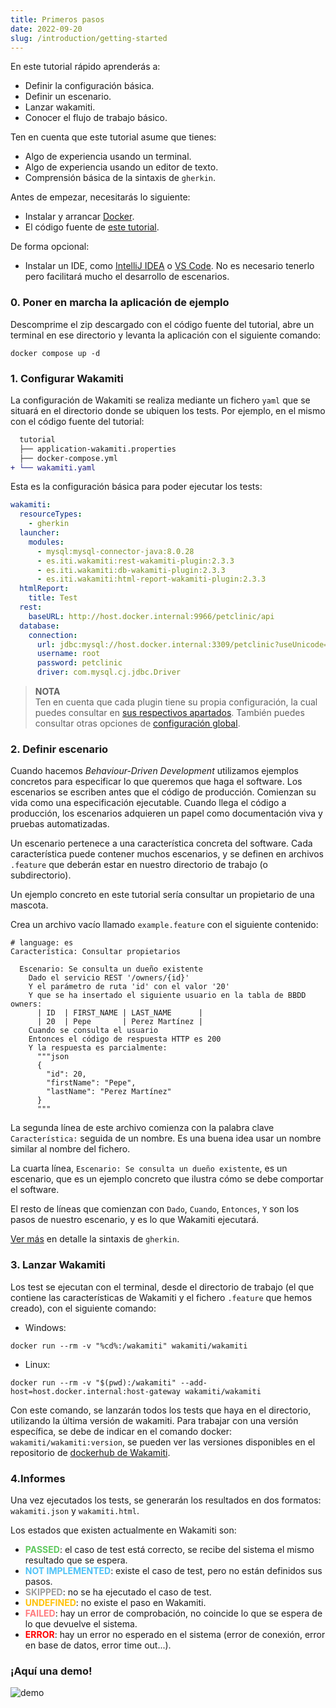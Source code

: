 ```yaml
---
title: Primeros pasos
date: 2022-09-20
slug: /introduction/getting-started
---
```


En este tutorial rápido aprenderás a:
- Definir la configuración básica.
- Definir un escenario.
- Lanzar wakamiti.
- Conocer el flujo de trabajo básico.

Ten en cuenta que este tutorial asume que tienes:
- Algo de experiencia usando un terminal.
- Algo de experiencia usando un editor de texto.
- Comprensión básica de la sintaxis de `gherkin`.

Antes de empezar, necesitarás lo siguiente:
- Instalar y arrancar [Docker](https://www.docker.com/get-started/).
- El código fuente de [este tutorial](javascript:downloadTutorial()).

De forma opcional:
- Instalar un IDE, como [IntelliJ IDEA](https://www.jetbrains.com/idea/) o [VS Code](https://code.visualstudio.com/). No
  es necesario tenerlo pero facilitará mucho el desarrollo de escenarios.


### 0. Poner en marcha la aplicación de ejemplo
Descomprime el zip descargado con el código fuente del tutorial, abre un terminal en ese directorio y levanta la 
aplicación con el siguiente comando:
```shell copy=true
docker compose up -d
```

### 1. Configurar Wakamiti
La configuración de Wakamiti se realiza mediante un fichero `yaml` que se situará en el directorio donde se ubiquen los 
tests. Por ejemplo, en el mismo con el código fuente del tutorial:
```diff
  tutorial
  ├── application-wakamiti.properties
  ├── docker-compose.yml
+ └── wakamiti.yaml
```

Esta es la configuración básica para poder ejecutar los tests:
```yml copy=true
wakamiti:
  resourceTypes:
    - gherkin
  launcher:
    modules:
      - mysql:mysql-connector-java:8.0.28
      - es.iti.wakamiti:rest-wakamiti-plugin:2.3.3
      - es.iti.wakamiti:db-wakamiti-plugin:2.3.3
      - es.iti.wakamiti:html-report-wakamiti-plugin:2.3.3
  htmlReport:
    title: Test
  rest:
    baseURL: http://host.docker.internal:9966/petclinic/api
  database:
    connection:
      url: jdbc:mysql://host.docker.internal:3309/petclinic?useUnicode=true
      username: root
      password: petclinic
      driver: com.mysql.cj.jdbc.Driver
```
> **NOTA** <br />
> Ten en cuenta que cada plugin tiene su propia configuración, la cual puedes consultar en [sus respectivos apartados](plugins).
> También puedes consultar otras opciones de [configuración global](wakamiti/architecture#configuración-global).


### 2. Definir escenario
Cuando hacemos *Behaviour-Driven Development* utilizamos ejemplos concretos para especificar lo que queremos que haga el 
software. Los escenarios se escriben antes que el código de producción. Comienzan su vida como una especificación 
ejecutable. Cuando llega el código a producción, los escenarios adquieren un papel como documentación viva y pruebas 
automatizadas.

Un escenario pertenece a una característica concreta del software. Cada característica puede contener muchos escenarios, 
y se definen en archivos `.feature` que deberán estar en nuestro directorio de trabajo (o subdirectorio).

Un ejemplo concreto en este tutorial sería consultar un propietario de una mascota.

Crea un archivo vacío llamado `example.feature` con el siguiente contenido:
```gherkin copy=true
# language: es
Característica: Consultar propietarios
  
  Escenario: Se consulta un dueño existente
    Dado el servicio REST '/owners/{id}'
    Y el parámetro de ruta 'id' con el valor '20'
    Y que se ha insertado el siguiente usuario en la tabla de BBDD owners:
      | ID  | FIRST_NAME | LAST_NAME      |
      | 20  | Pepe       | Perez Martínez |
    Cuando se consulta el usuario
    Entonces el código de respuesta HTTP es 200
    Y la respuesta es parcialmente:
      """json
      {
        "id": 20,
        "firstName": "Pepe",
        "lastName": "Perez Martínez"
      }
      """
```
La segunda línea de este archivo comienza con la palabra clave `Característica:` seguida de un nombre. Es una buena idea
usar un nombre similar al nombre del fichero.

La cuarta línea, `Escenario: Se consulta un dueño existente`, es un escenario, que es un ejemplo concreto que ilustra 
cómo se debe comportar el software.

El resto de líneas que comienzan con `Dado`, `Cuando`, `Entonces`, `Y` son los pasos de nuestro escenario, y es lo que 
Wakamiti ejecutará.

[Ver más](https://cucumber.io/docs/gherkin/) en detalle la sintaxis de `gherkin`.


### 3. Lanzar Wakamiti
Los test se ejecutan con el terminal, desde el directorio de trabajo (el que contiene las características de Wakamiti y
el fichero `.feature` que hemos creado), con el siguiente comando:

* Windows:
```Shell copy=true
docker run --rm -v "%cd%:/wakamiti" wakamiti/wakamiti
```
* Linux:
```Shell copy=true
docker run --rm -v "$(pwd):/wakamiti" --add-host=host.docker.internal:host-gateway wakamiti/wakamiti
```
Con este comando, se lanzarán todos los tests que haya en el directorio, 
utilizando la última versión de wakamiti. Para trabajar con una versión 
específica, se debe de indicar en el comando docker: `wakamiti/wakamiti:version`, 
se pueden ver las versiones disponibles en el repositorio de 
[dockerhub de Wakamiti](https://hub.docker.com/r/wakamiti/wakamiti/tags).


### 4.Informes
Una vez ejecutados los tests, se generarán los resultados en dos formatos: `wakamiti.json` y `wakamiti.html`.

Los estados que existen actualmente en Wakamiti son:

- <span style="color:#5fc95f">**PASSED**</span>: el caso de test está correcto, se recibe del sistema el mismo resultado 
  que se espera.
- <span style="color:#4fc3f7">**NOT IMPLEMENTED**</span>: existe el caso de test, pero no están definidos sus pasos.
- <span style="color:#9e9e9e">**SKIPPED**</span>: no se ha ejecutado el caso de test.
- <span style="color:#ffc107">**UNDEFINED**</span>: no existe el paso en Wakamiti.
- <span style="color:#ff7b7e">**FAILED**</span>: hay un error de comprobación, no coincide lo que se espera de lo que 
  devuelve el sistema.
- <span style="color:#ff0000">**ERROR**</span>: hay un error no esperado en el sistema (error de conexión, error en base de 
  datos, error time out...).

### ¡Aquí una demo!

![demo](asciinema:/wakamiti.cast)